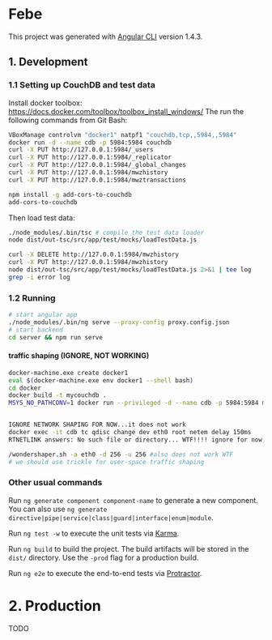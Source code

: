 # Febe

This project was generated with [Angular CLI](https://github.com/angular/angular-cli) version 1.4.3.

## 1. Development

### 1.1 Setting up CouchDB and test data

Install docker toolbox: https://docs.docker.com/toolbox/toolbox_install_windows/
The run the following commands from Git Bash:

```bash
VBoxManage controlvm "docker1" natpf1 "couchdb,tcp,,5984,,5984"
docker run -d --name cdb -p 5984:5984 couchdb
curl -X PUT http://127.0.0.1:5984/_users
curl -X PUT http://127.0.0.1:5984/_replicator
curl -X PUT http://127.0.0.1:5984/_global_changes
curl -X PUT http://127.0.0.1:5984/mwzhistory
curl -X PUT http://127.0.0.1:5984/mwztransactions

npm install -g add-cors-to-couchdb
add-cors-to-couchdb
```

Then load test data:

```bash
./node_modules/.bin/tsc # compile the test data loader
node dist/out-tsc/src/app/test/mocks/loadTestData.js
```

```bash
curl -X DELETE http://127.0.0.1:5984/mwzhistory
curl -X PUT http://127.0.0.1:5984/mwzhistory
node dist/out-tsc/src/app/test/mocks/loadTestData.js 2>&1 | tee log
grep -i error log
```

### 1.2 Running 

```bash
# start angular app
./node_modules/.bin/ng serve --proxy-config proxy.config.json
# start backend
cd server && npm run serve
```

#### traffic shaping (IGNORE, NOT WORKING)

```bash
docker-machine.exe create docker1
eval $(docker-machine.exe env docker1 --shell bash)
cd docker
docker build -t mycouchdb .
MSYS_NO_PATHCONV=1 docker run --privileged -d --name cdb -p 5984:5984 mycouchdb


IGNORE NETWORK SHAPING FOR NOW...it does not work
docker exec -it cdb tc qdisc change dev eth0 root netem delay 150ms
RTNETLINK answers: No such file or directory... WTF!!!! ignore for now, but we should really test with high latency and low throughput network links, developing and testing at loopback network speed is asking for trouble !!!!

/wondershaper.sh -a eth0 -d 256 -u 256 #also does not work WTF
# we should use trickle for user-space traffic shaping
```

### Other usual commands

Run `ng generate component component-name` to generate a new component. You can also use `ng generate directive|pipe|service|class|guard|interface|enum|module`.

Run `ng test -w` to execute the unit tests via [Karma](https://karma-runner.github.io).

Run `ng build` to build the project. The build artifacts will be stored in the `dist/` directory. Use the `-prod` flag for a production build.

Run `ng e2e` to execute the end-to-end tests via [Protractor](http://www.protractortest.org/).

# 2. Production

TODO

